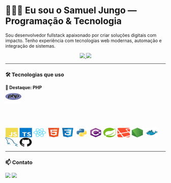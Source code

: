 # 👨🏾‍💻 Eu sou o Samuel Jungo — Programação & Tecnologia

Sou desenvolvedor fullstack apaixonado por criar soluções digitais com impacto. Tenho experiência com tecnologias web modernas, automação e integração de sistemas.

<div align="center">
  <a href="https://github.com/SamuelJungo">
    <img height="180em" src="https://github-readme-stats.vercel.app/api?username=SamuelJungo&show_icons=true&theme=dracula&include_all_commits=true&count_private=true"/>
    <img height="180em" src="https://github-readme-stats.vercel.app/api/top-langs/?username=SamuelJungo&layout=compact&langs_count=7&theme=dracula"/>
  </a>
</div>

---

### 🛠️ Tecnologias que uso

**🚀 Destaque: PHP**  
<img align="center" alt="Samuel-PHP" height="40" width="50" src="https://raw.githubusercontent.com/devicons/devicon/master/icons/php/php-original.svg">

<br><br>

<div style="display: inline_block"><br>
  <img align="center" alt="Samuel-Js" height="30" width="40" src="https://raw.githubusercontent.com/devicons/devicon/master/icons/javascript/javascript-plain.svg">
  <img align="center" alt="Samuel-Ts" height="30" width="40" src="https://raw.githubusercontent.com/devicons/devicon/master/icons/typescript/typescript-plain.svg">
  <img align="center" alt="Samuel-React" height="30" width="40" src="https://raw.githubusercontent.com/devicons/devicon/master/icons/react/react-original.svg">
  <img align="center" alt="Samuel-HTML" height="30" width="40" src="https://raw.githubusercontent.com/devicons/devicon/master/icons/html5/html5-original.svg">
  <img align="center" alt="Samuel-CSS" height="30" width="40" src="https://raw.githubusercontent.com/devicons/devicon/master/icons/css3/css3-original.svg">
  <img align="center" alt="Samuel-Python" height="30" width="40" src="https://raw.githubusercontent.com/devicons/devicon/master/icons/python/python-original.svg">
  <img align="center" alt="Samuel-Csharp" height="30" width="40" src="https://raw.githubusercontent.com/devicons/devicon/master/icons/csharp/csharp-original.svg">
  <img align="center" alt="Samuel-Spring" height="30" width="40" src="https://raw.githubusercontent.com/devicons/devicon/master/icons/spring/spring-original.svg">
  <img align="center" alt="Samuel-Laravel" height="30" width="40" src="https://raw.githubusercontent.com/devicons/devicon/master/icons/laravel/laravel-plain.svg">
  <img align="center" alt="Samuel-Nodejs" height="30" width="40" src="https://raw.githubusercontent.com/devicons/devicon/master/icons/nodejs/nodejs-original.svg">
  <img align="center" alt="Samuel-Docker" height="30" width="40" src="https://raw.githubusercontent.com/devicons/devicon/master/icons/docker/docker-original.svg">
  <img align="center" alt="Samuel-MySQL" height="30" width="40" src="https://raw.githubusercontent.com/devicons/devicon/master/icons/mysql/mysql-original.svg">
  <img align="center" alt="Samuel-GitHub" height="30" width="40" src="https://raw.githubusercontent.com/devicons/devicon/master/icons/github/github-original.svg">
</div>

---

### 📫 Contato

<div>
  <a href="mailto:smljungo@gmail.com"><img src="https://img.shields.io/badge/-Gmail-%23333?style=for-the-badge&logo=gmail&logoColor=white" target="_blank"></a>
  <a href="https://www.linkedin.com/in/samuel-dumbo-jungo-148b3b178/" target="_blank"><img src="https://img.shields.io/badge/-LinkedIn-%230077B5?style=for-the-badge&logo=linkedin&logoColor=white" target="_blank"></a> 
</div>
